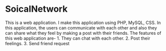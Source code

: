 # SoicalNetwork
This is a web application. I make this application using PHP, MySQL, CSS. In this application, the users can communicate with each other and also they can share what they feel by making a post with their friends.  The features of this web application are- 1. They can chat with each other. 2. Post their feelings. 3. Send friend request 
